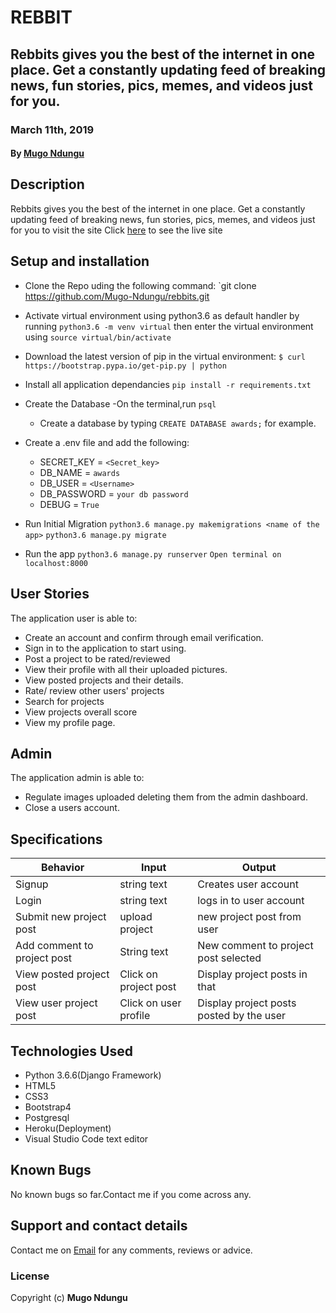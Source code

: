 # REBBIT

## Rebbits gives you the best of the internet in one place. Get a constantly updating feed of breaking news, fun stories, pics, memes, and videos just for you.

### March 11th, 2019

#### By **[Mugo Ndungu](https://github.com/mugo-ndungu)**

## Description

Rebbits gives you the best of the internet in one place. Get a constantly updating feed of breaking news, fun stories, pics, memes, and videos just for you to visit the site Click [here](https://) to see the live site

## Setup and installation

- Clone the Repo uding the following command:
  `git clone https://github.com/Mugo-Ndungu/rebbits.git
- Activate virtual environment using python3.6 as default handler by running
  `python3.6 -m venv virtual` then enter the virtual environment using `source virtual/bin/activate`
- Download the latest version of pip in the virtual environment: `$ curl https://bootstrap.pypa.io/get-pip.py | python`

- Install all application dependancies
  `pip install -r requirements.txt`

- Create the Database
  -On the terminal,run `psql`

  - Create a database by typing
    `CREATE DATABASE awards;` for example.

- Create a .env file and add the following:

  - SECRET_KEY = `<Secret_key>`
  - DB_NAME = `awards`
  - DB_USER = `<Username>`
  - DB_PASSWORD = `your db password`
  - DEBUG = `True`

- Run Initial Migration
  `python3.6 manage.py makemigrations <name of the app>`
  `python3.6 manage.py migrate`

- Run the app
  `python3.6 manage.py runserver`
  `Open terminal on localhost:8000`

## User Stories

The application user is able to:

- Create an account and confirm through email verification.
- Sign in to the application to start using.
- Post a project to be rated/reviewed
- View their profile with all their uploaded pictures.
- View posted projects and their details.
- Rate/ review other users' projects
- Search for projects
- View projects overall score
- View my profile page.

## Admin

The application admin is able to:

- Regulate images uploaded deleting them from the admin dashboard.
- Close a users account.

## Specifications

| Behavior                  | Input                          | Output                                 |
| ------------------------- | ------------------------------ | -------------------------------------- |
| Signup                    | string text                    | Creates user account                   |
| Login                     | string text                    | logs in to user account                |
| Submit new project post   | upload project                   | new project post from user               |
| Add comment to project post | String text                    | New comment to project post selected     |
| View posted project post    | Click on project post  | Display project posts in that    |
| View user project post      | Click on user profile          | Display project posts posted by the user |

## Technologies Used

- Python 3.6.6(Django Framework)
- HTML5
- CSS3
- Bootstrap4
- Postgresql
- Heroku(Deployment)
- Visual Studio Code text editor

## Known Bugs

No known bugs so far.Contact me if you come across any.

## Support and contact details

Contact me on [Email](twinnymugo@gmail.com) for any comments, reviews or advice.

### License

Copyright (c) **Mugo Ndungu**
